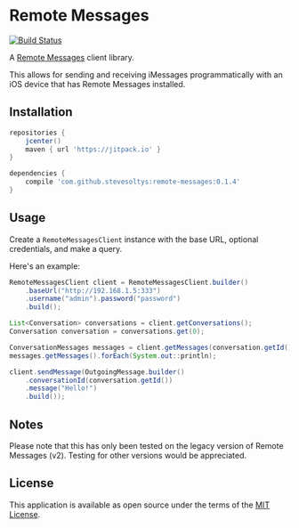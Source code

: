 # Remote Messages
[![Build Status](https://travis-ci.org/stevesoltys/remote-messages.svg?branch=master)](https://travis-ci.org/stevesoltys/remote-messages)

A [Remote Messages](http://remotemessages.com/) client library.

This allows for sending and receiving iMessages programmatically with an iOS device that has Remote Messages installed.

## Installation
```groovy
repositories {
    jcenter()
    maven { url 'https://jitpack.io' }
}

dependencies {
    compile 'com.github.stevesoltys:remote-messages:0.1.4'
}
```

## Usage
Create a `RemoteMessagesClient` instance with the base URL, optional credentials, and make a query.

Here's an example:
```java
RemoteMessagesClient client = RemoteMessagesClient.builder()
    .baseUrl("http://192.168.1.5:333")
    .username("admin").password("password")
    .build();

List<Conversation> conversations = client.getConversations();
Conversation conversation = conversations.get(0);

ConversationMessages messages = client.getMessages(conversation.getId());
messages.getMessages().forEach(System.out::println);

client.sendMessage(OutgoingMessage.builder()
    .conversationId(conversation.getId())
    .message("Hello!")
    .build());
```

## Notes
Please note that this has only been tested on the legacy version of Remote Messages (v2).
Testing for other versions would be appreciated.

## License
This application is available as open source under the terms of the [MIT License](http://opensource.org/licenses/MIT).
